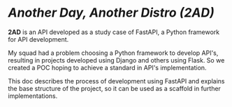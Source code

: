 # _Another Day, Another Distro (2AD)_

**2AD** is an API developed as a study case of FastAPI, a Python framework for API development. 

My squad had a problem choosing a Python framework to develop API's, resulting in projects developed using Django and others using Flask. So we created a POC hoping to achieve a standard in API's implementation. 

This doc describes the process of development using FastAPI and explains the base structure of the project, so it can be used as a scaffold in further implementations.